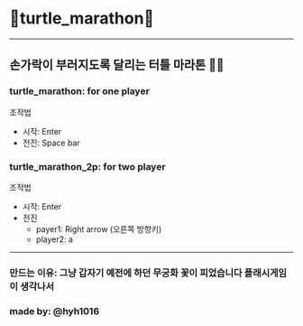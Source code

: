 # 🐢turtle_marathon🐢
---
## **손가락이 부러지도록** 달리는 터틀 마라톤 💨💨

### turtle_marathon: for one player
조작법
- 시작: Enter
- 전진: Space bar

### turtle_marathon_2p: for two player
조작법
- 시작: Enter
- 전진
   - payer1: Right arrow (오른쪽 방향키)
   - player2: a
---
### 만드는 이유: 그냥 갑자기 예전에 하던 무궁화 꽃이 피었습니다 플래시게임이 생각나서
### made by: @hyh1016
